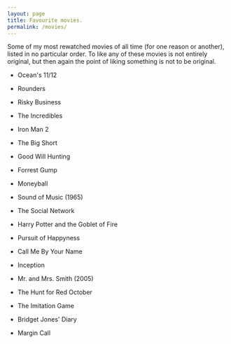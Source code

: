 ```yaml
---
layout: page
title: Favourite movies. 
permalink: /movies/
---
```


Some of my most rewatched movies of all time (for one reason or another), listed in no particular order. To like any of these movies is not entirely original, but then again the point of liking something is not to be original. 


- Ocean's 11/12 

- Rounders

- Risky Business

- The Incredibles 

- Iron Man 2 

- The Big Short 

- Good Will Hunting 

- Forrest Gump

- Moneyball

- Sound of Music (1965)

- The Social Network

- Harry Potter and the Goblet of Fire 

- Pursuit of Happyness

- Call Me By Your Name

- Inception 

- Mr. and Mrs. Smith (2005)

- The Hunt for Red October 

- The Imitation Game

- Bridget Jones' Diary

- Margin Call
